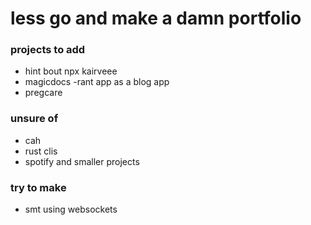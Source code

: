 # less go and make a damn portfolio 
### projects to add 
- hint bout npx kairveee
- magicdocs
-rant app as a blog app 
- pregcare
### unsure of 
- cah
- rust clis
- spotify and smaller projects 
### try to make 
- smt using websockets 